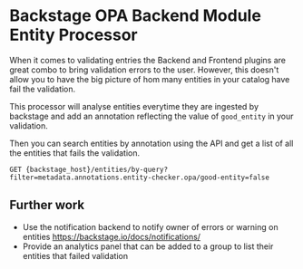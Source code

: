 # Backstage OPA Backend Module Entity Processor

When it comes to validating entries the Backend and Frontend plugins are great combo to bring validation errors to the user. However, this doesn't allow you to have the big picture of hom many entities in your catalog have fail the validation.

This processor will analyse entities everytime they are ingested by backstage and add an annotation reflecting the value of `good_entity` in your validation.

Then you can search entities by annotation using the API and get a list of all the entities that fails the validation.

```http request
GET {backstage_host}/entities/by-query?filter=metadata.annotations.entity-checker.opa/good-entity=false
```

## Further work

* Use the notification backend to notify owner of errors or warning on entities https://backstage.io/docs/notifications/
* Provide an analytics panel that can be added to a group to list their entities that failed validation
